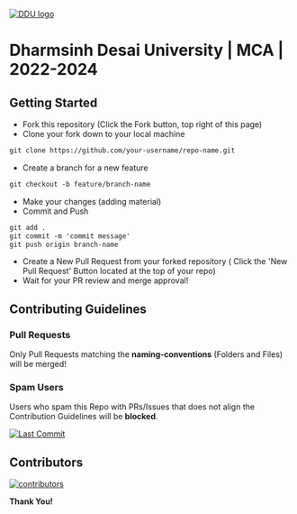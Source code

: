 [![DDU logo](https://www.ddu.ac.in/images/University/nav-img.png)](https://www.ddu.ac.in/)
# Dharmsinh Desai University | MCA | 2022-2024

## Getting Started
* Fork this repository (Click the Fork button, top right of this page)
* Clone your fork down to your local machine
```markdown
git clone https://github.com/your-username/repo-name.git
```

* Create a branch for a new feature
```markdown
git checkout -b feature/branch-name
```

* Make your changes (adding material)
* Commit and Push
```markdown
git add .
git commit -m 'commit message'
git push origin branch-name
```
* Create a New Pull Request from your forked repository ( Click the 'New Pull Request' Button located at the top of your repo)
* Wait for your PR review and merge approval!

## Contributing Guidelines

### Pull Requests
Only Pull Requests matching the **naming-conventions** (Folders and Files) will be merged!

### Spam Users
Users who spam this Repo with PRs/Issues that does not align the Contribution Guidelines will be **blocked**.

[![Last Commit](https://img.shields.io/github/last-commit/SavanSutariya/ddu)](https://github.com/SavanSutariya/DDU)
## Contributors
[![contributors](https://contrib.rocks/image?repo=savansutariya/ddu)](https://github.com/savansutariya/ddu/graphs/contributors)

__Thank You!__ 
